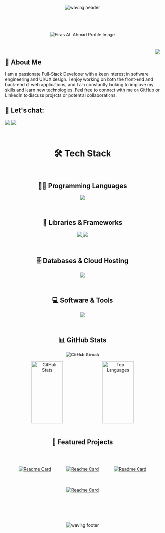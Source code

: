 <div align="center" style="padding-top: 30px; padding-bottom: 30px;">
    <img src="https://capsule-render.vercel.app/api?type=waving&height=130&tokyonight&color=#38bdae" alt="waving header" />
</div>

<div align="center" style="padding-top: 40px; padding-bottom: 40px;">
    <img src="https://github.com/user-attachments/assets/63168c89-8989-4d71-b05c-83ce97f89123" alt="Firas AL Ahmad Profile Image" />
</div>

<img align="right" src="https://visitor-badge.laobi.icu/badge?page_id=Firas-AL-Ahmad.visitor-badge&left_color=purple&right_color=green&left_text=Hello%20Visitors"/>

## 💬 About Me

<p>
I am a passionate Full-Stack Developer with a keen interest in software engineering and UI/UX design. I enjoy working on both the front-end and back-end of web applications, and I am constantly looking to improve my skills and learn new technologies. Feel free to connect with me on GitHub or LinkedIn to discuss projects or potential collaborations.
</p>

## 🔗 Let's chat:

<p>
    <a href="https://www.linkedin.com/in/your-linkedin-profile/"><img src="https://img.shields.io/badge/LinkedIn-0077B5?style=for-the-badge&logo=linkedin&logoColor=white" /></a>
    <a href="https://github.com/your-github-username"><img src="https://img.shields.io/badge/GitHub-181717?style=for-the-badge&logo=github&logoColor=white" /></a>
</p>

<br>

<h1 align="center" >
      🛠 Tech Stack
</h1>

<br>

<h2 align="center" >
      👨‍💻 Programming Languages
</h2>

<p align="center" >
  <a href="https://skillicons.dev">
    <img src="https://skillicons.dev/icons?i=cpp,cs,dart,html,css,js,ts" />
  </a>
</p>

<br>

<h2 align="center">
      🧰 Libraries & Frameworks
</h2>

<p align="center">
  <a href="https://skillicons.dev">
    <img src="https://skillicons.dev/icons?i=flutter,react,redux,vite,bootstrap,tailwind,sass"/>
    <img src="https://skillicons.dev/icons?i=npm,nodejs,express,jquery" />
  </a>
</p>

<br>

<h2 align="center">
      🗄️ Databases & Cloud Hosting
</h2>

<p align="center">
  <a href="https://skillicons.dev">
    <img src="https://skillicons.dev/icons?i=firebase,mongodb,mysql" />
  </a>
</p>
 
<br>

<h2 align="center">
    💻 Software & Tools
</h2>

<p align="center">
  <a href="https://skillicons.dev">
    <img src="https://skillicons.dev/icons?i=androidstudio,visualstudio,vscode,discord,figma,postman,git,github,gitlab,powershell,stackoverflow" />
  </a>
</p>
 
<br>

<h2 align="center">
    📊 GitHub Stats
</h2>

<p align="center">
    <img src="https://streak-stats.demolab.com?user=Firas-AL-Ahmad&theme=tokyonight" alt="GitHub Streak" />
</p>
 
 <div align="center">
    <img src="https://github-readme-stats.vercel.app/api?username=Firas-AL-Ahmad&theme=tokyonight&show_icons=true" alt="GitHub Stats" style=" width:45%; height: 200px;" />
    <img src="https://github-readme-stats.vercel.app/api/top-langs/?username=Firas-AL-Ahmad&theme=tokyonight&layout=compact" alt="Top Languages" style="width: 45%; height: 200px;" />
</div>

<br>
 
<h2 align="center">
    🌟 Featured Projects
</h2>

<div align="center" style="padding-top: 50px; padding-bottom: 50px;">
    <div style="display: flex; flex-wrap: wrap; justify-content: center; gap: 50px;">
        <a href="https://github.com/Firas-AL-Ahmad/training-website">
            <img src="https://github-readme-stats.vercel.app/api/pin/?username=Firas-AL-Ahmad&theme=tokyonight&repo=training-website" alt="Readme Card" />
        </a>
        <a href="https://github.com/Firas-AL-Ahmad/Training-Company-Website">
            <img src="https://github-readme-stats.vercel.app/api/pin/?username=Firas-AL-Ahmad&theme=tokyonight&repo=Training-Company-Website" alt="Readme Card" />
        </a>
        <a href="https://github.com/Firas-AL-Ahmad/TouYuby">
            <img src="https://github-readme-stats.vercel.app/api/pin/?username=Firas-AL-Ahmad&theme=tokyonight&repo=TouYuby" alt="Readme Card" />
        </a>
        <a href="https://github.com/Firas-AL-Ahmad/first-personal-website">
            <img src="https://github-readme-stats.vercel.app/api/pin/?username=Firas-AL-Ahmad&theme=tokyonight&repo=first-personal-website" alt="Readme Card" />
        </a>
    </div>
</div>

<br>

<div align="center" style="padding-top: 30px; padding-bottom: 30px;">
    <img src="https://capsule-render.vercel.app/api?type=waving&height=130&section=footer&color=#2f8b85" alt="waving footer" />
</div>
